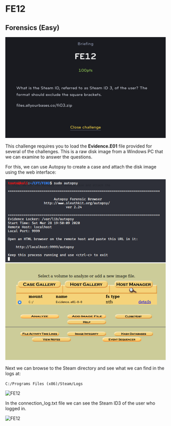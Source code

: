 # FE12
## Forensics (Easy)

![FE12](FE12.png)

This challenge requires you to load the **Evidence.E01** file provided for several of the challenges. This is a raw disk image from a Windows PC that we can examine to answer the questions.

For this, we can use Autopsy to create a case and attach the disk image using the web interface:

![FE12](FE12_1.png)
![FE12](FE12_2.png)

Next we can browse to the Steam directory and see what we can find in the logs at:

```C:/Programs Files (x86)/Steam/Logs```

![FE12](FE12_3.png)

In the connection_log.txt file we can see the Steam ID3 of the user who logged in.

![FE12](FE12_4.png)

